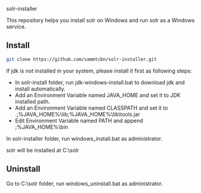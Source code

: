 solr-installer

This repository helps you install solr on Windows and run solr as a Windows service.

## Install

```sh
git clone https://github.com/sammtcbn/solr-installer.git
```

If jdk is not installed in your system, please install it first as following steps:
* In solr-install folder, run jdk-windows-install.bat to download jdk and install automatically.
* Add an Environment Variable named JAVA_HOME and set it to JDK installed path.
* Add an Environment Variable named CLASSPATH and set it to .;%JAVA_HOME%\lib;%JAVA_HOME%\lib\tools.jar
* Edit Environment Variable named PATH and append ;%JAVA_HOME%\bin

In solr-installer folder, run windows_install.bat as administrator.

solr will be installed at C:\solr

## Uninstall 

Go to C:\solr folder, run windows_uninstall.bat as administrator.
